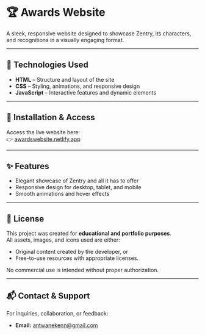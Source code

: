 # 🏆 Awards Website  
A sleek, responsive website designed to showcase Zentry, its characters, and recognitions in a visually engaging format.

---

## 🚀 Technologies Used
- **HTML** – Structure and layout of the site  
- **CSS** – Styling, animations, and responsive design  
- **JavaScript** – Interactive features and dynamic elements  

---

## 🔗 Installation & Access
Access the live website here:  
👉 [awardswebsite.netlify.app](url)

---

## ✨ Features
- Elegant showcase of Zentry and all it has to offer 
- Responsive design for desktop, tablet, and mobile  
- Smooth animations and hover effects  

---

## 📜 License
This project was created for **educational and portfolio purposes**.  
All assets, images, and icons used are either:  
- Original content created by the developer, or  
- Free-to-use resources with appropriate licenses.  

No commercial use is intended without proper authorization.

---

## 📬 Contact & Support
For inquiries, collaboration, or feedback:  
- **Email:** antwanekenn@gmail.com  
